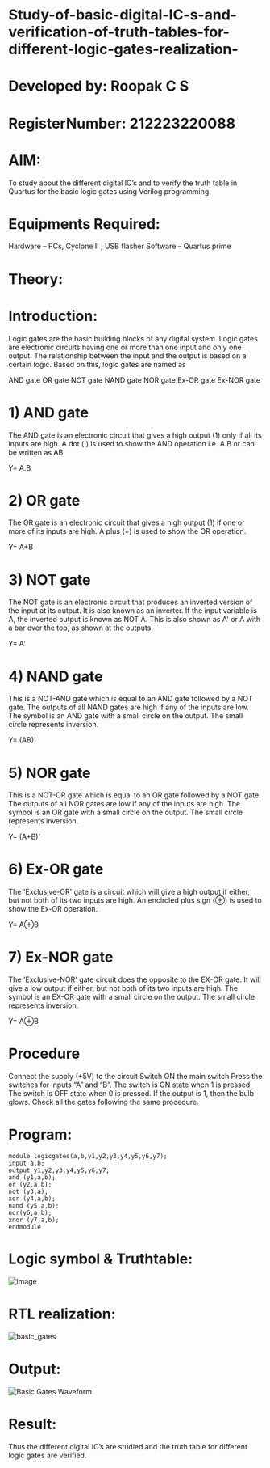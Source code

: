 # Study-of-basic-digital-IC-s-and-verification-of-truth-tables-for-different-logic-gates-realization-

# Developed by: Roopak C S 
# RegisterNumber: 212223220088

# AIM:
To study about the different digital IC’s and to verify the truth table in Quartus for the basic logic gates using Verilog programming.

# Equipments Required:
Hardware – PCs, Cyclone II , USB flasher
Software – Quartus prime

# Theory:

# Introduction:
Logic gates are the basic building blocks of any digital system. Logic gates are electronic circuits having one or more than one input and only one output. The relationship between the input and the output is based on a certain logic. Based on this, logic gates are named as

AND gate
OR gate
NOT gate
NAND gate
NOR gate
Ex-OR gate
Ex-NOR gate

# 1) AND gate
The AND gate is an electronic circuit that gives a high output (1) only if all its inputs are high. A dot (.) is used to show the AND operation i.e. A.B or can be written as AB

Y= A.B

# 2) OR gate
The OR gate is an electronic circuit that gives a high output (1) if one or more of its inputs are high. A plus (+) is used to show the OR operation.

Y= A+B

# 3) NOT gate
The NOT gate is an electronic circuit that produces an inverted version of the input at its output. It is also known as an inverter. If the input variable is A, the inverted output is known as NOT A. This is also shown as A' or A with a bar over the top, as shown at the outputs.

Y= A'

# 4) NAND gate
This is a NOT-AND gate which is equal to an AND gate followed by a NOT gate. The outputs of all NAND gates are high if any of the inputs are low. The symbol is an AND gate with a small circle on the output. The small circle represents inversion.

Y= (AB)’

# 5) NOR gate
This is a NOT-OR gate which is equal to an OR gate followed by a NOT gate. The outputs of all NOR gates are low if any of the inputs are high. The symbol is an OR gate with a small circle on the output. The small circle represents inversion.

Y= (A+B)’

# 6) Ex-OR gate
The 'Exclusive-OR' gate is a circuit which will give a high output if either, but not both of its two inputs are high. An encircled plus sign (⊕) is used to show the Ex-OR operation.

Y= A⊕B

# 7) Ex-NOR gate
The 'Exclusive-NOR' gate circuit does the opposite to the EX-OR gate. It will give a low output if either, but not both of its two inputs are high. The symbol is an EX-OR gate with a small circle on the output. The small circle represents inversion.

Y= A⊕B

# Procedure
Connect the supply (+5V) to the circuit
Switch ON the main switch
Press the switches for inputs “A” and “B”. The switch is ON state when 1 is pressed. The switch is OFF state when 0 is pressed.
If the output is 1, then the bulb glows.
Check all the gates following the same procedure.

# Program:
````
module logicgates(a,b,y1,y2,y3,y4,y5,y6,y7);
input a,b;
output y1,y2,y3,y4,y5,y6,y7;
and (y1,a,b);
or (y2,a,b);
not (y3,a);
xor (y4,a,b);
nand (y5,a,b);
nor(y6,a,b);
xnor (y7,a,b);
endmodule
````
# Logic symbol & Truthtable:
![image](https://github.com/RoopakCS/Study-of-basic-digital-IC-s-and-verification-of-truth-tables-for-different-logic-gates-realization-/assets/139228922/04988242-14c4-40a3-b435-948ef341b3e1)

# RTL realization:
![basic_gates](https://github.com/RoopakCS/Study-of-basic-digital-IC-s-and-verification-of-truth-tables-for-different-logic-gates-realization-/assets/139228922/4fd511da-692c-4a5a-ba2d-97b9c962a94a)

# Output:
![Basic Gates Waveform](https://github.com/RoopakCS/Study-of-basic-digital-IC-s-and-verification-of-truth-tables-for-different-logic-gates-realization-/assets/139228922/106c6b02-2893-4b46-9e78-c0fb4f012aba)

# Result:
Thus the different digital IC’s are studied and the truth table for different logic gates are verified.
